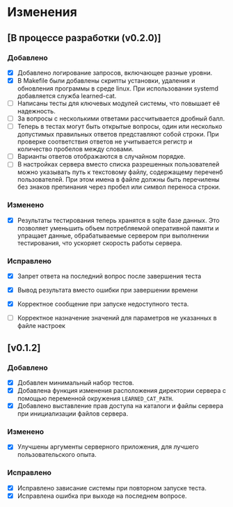 # Изменения

## [В процессе разработки (v0.2.0)]

### Добавлено
- [x] Добавлено логирование запросов, включающее разные уровни.
- [x] В Makefile были добавлены скрипты установки, удаления и обновления программы в среде linux. При использовании systemd добавляется служба learned-cat.
- [ ] Написаны тесты для ключевых модулей системы, что повышает её надежность.
- [ ] За вопросы с несколькими ответами рассчитывается дробный балл.
- [ ] Теперь в тестах могут быть открытые вопросы, один или несколько допустимых правильных ответов представляют собой строки.
При проверке соответствия ответов не учитывается регистр и количество пробелов между словами.
- [ ] Варианты ответов отображаются в случайном порядке.
- [ ] В настройках сервера вместо списка разрешенных пользователей можно указывать путь к текстовому файлу, содержащему переченб пользователей.
При этом имена в файле должны быть перечилены без знаков препинания через пробел или символ переноса строки.

### Изменено
- [x] Результаты тестирования теперь хранятся в sqite базе данных. Это позволяет уменьшить объем потребляемой оперативной памяти и упращает данные, обрабатываемые сервером при выполнении тестирования, что ускоряет скорость работы сервера.

### Исправлено
- [x] Запрет ответа на последний вопрос после завершения теста
- [x] Вывод результата вместо ошибки при завершении времени
- [x] Корректное сообщение при запуске недоступного теста.
- [ ] Корректное назначение значений для параметров не указанных в файле настроек


## [v0.1.2]
### Добавлено
- [x] Добавлен минимальный набор тестов.
- [x] Добавлена функция изменения расположения директории сервера с помощью переменной окружения `LEARNED_CAT_PATH`.
- [x] Добавлено выставление прав доступа на каталоги и файлы сервера при инициализации файлов сервера.

### Изменено
- [x] Улучшены аргументы серверного приложения, для лучшего пользовательского опыта.

### Исправлено
- [x] Исправлено зависание системы при повторном запуске теста.
- [x] Исправлена ошибка при выходе на последнем вопросе.
